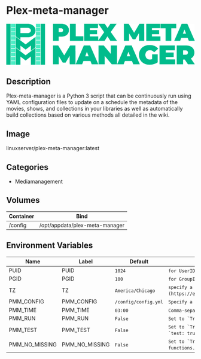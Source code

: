 # Plex-meta-manager

![Logo](images/Plexmetamanager.png)

## Description
Plex\-meta\-manager is a Python 3 script that can be continuously run using YAML configuration files to update on a schedule the metadata of the movies, shows, and collections in your libraries as well as automatically build collections based on various methods all detailed in the wiki.

## Image
linuxserver/plex-meta-manager:latest

## Categories
- Mediamanagement

## Volumes
| Container | Bind |
|-----------|------|
| /config | /opt/appdata/plex-meta-manager |

## Environment Variables
| Name | Label | Default | Description |
|------|-------|---------|-------------|
| PUID | PUID | ```1024``` | ```for UserID``` |
| PGID | PGID | ```100``` | ```for GroupID``` |
| TZ | TZ | ```America/Chicago``` | ```specify a timezone to use, see this [list](https://en.wikipedia.org/wiki/List_of_tz_database_time_zones#List).``` |
| PMM_CONFIG | PMM_CONFIG | ```/config/config.yml``` | ```Specify a custom config file to use.``` |
| PMM_TIME | PMM_TIME | ```03:00``` | ```Comma-separated list of times to update each day. Format: `HH:MM`.``` |
| PMM_RUN | PMM_RUN | ```False``` | ```Set to `True` to run without the scheduler.``` |
| PMM_TEST | PMM_TEST | ```False``` | ```Set to `True` to run in debug mode with only collections that have `test: true`.``` |
| PMM_NO_MISSING | PMM_NO_MISSING | ```False``` | ```Set to `True` to run without any of the missing movie/show functions.``` |

